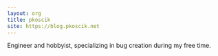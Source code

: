 ```yaml
---
layout: org
title: pkoscik
site: https://blog.pkoscik.net
---
```

Engineer and hobbyist, specializing in bug creation during my free time.
